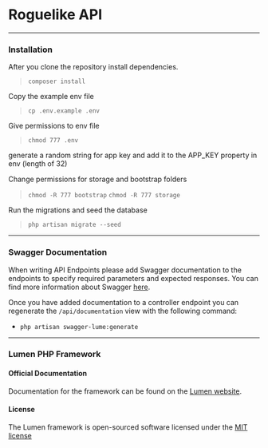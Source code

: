 # Roguelike API

---
### Installation


 After you clone the repository install dependencies.
> `composer install`

Copy the example env file
> `cp .env.example .env`

Give permissions to env file
>  `chmod 777 .env`

generate a random string for app key and add it to the APP_KEY property in env (length of 32)

Change permissions for storage and bootstrap folders
> `chmod -R 777 bootstrap`
> `chmod -R 777 storage`

Run the migrations and seed the database
> `php artisan migrate --seed`

---
### Swagger Documentation
When writing API Endpoints please add Swagger documentation to the endpoints to
specify required parameters and expected responses.
You can find more information about Swagger [here](https://github.com/zircote/swagger-php/blob/master/docs/Getting-started.md).

Once you have added documentation to a controller endpoint you can regenerate
the `/api/documentation` view with the following command:
+ `php artisan swagger-lume:generate`

---
### Lumen PHP Framework

#### Official Documentation

Documentation for the framework can be found on the [Lumen website](http://lumen.laravel.com/docs).

#### License

The Lumen framework is open-sourced software licensed under the [MIT license](http://opensource.org/licenses/MIT)
